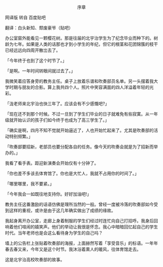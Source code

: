 <p align="center">序章</p>

网译版 转自 百度贴吧

翻译：白头新知、颓废豪爷（贴吧）

办公室窗外能看见一颗樱花树。那是往届的北宇治学生为了纪念毕业而种下的。树龄为七年。如果是人类的话那也才到小学生的年纪，但它的根茎和花团锦簇的枝干已经远远向四周开散岀去了。

「今年终于也到了这个时节了。」

「是啊。一年时间转眼间就过去了。」

我微笑着应答身旁的教务主任。桌子上放着乐谱和吹奏部员名单。另一头摆着我大学时期与朋友的合影。算上我共四个人。照片中笑容满面的四人洋溢着年轻的光彩。

「泷老师来北宇治也快三年了。应该会有不少感慨吧?」

「现在还不到那个时候。不过一旦到了学生们毕业的日子就难免有些寂寞。从一年级就开始认识的孩子们如今终于也成为了高三学生了。」

「确实是啊，四月不知不觉就开始逼近了，人也开始忙起来了。尤其是吹奏部的活动特别频繁。」

「吹奏部要招新，老部员也要分配各自的任务。像今天的吹奏会就是为了招新而举办的。」

我看了看手表。距迎新演奏会开始仅有十分钟了。

「你也差不多该去体育馆了。你也是大忙人，我就不占用你的时间了。」

「哪里哪里，我不要紧。」

「今年我会一如既往地支持你。好好加油吧!」

教务主任这番激励的话语仿佛是理所当然的一般。曾经一度被冷落的吹奏部如今受到这样的重视，或许是由于这几年确实做出了成绩的缘故。

我起身离开办公室，走廊上身着制服的学生们经过时连忙向自己打招呼。我身后回响着他们喧闹的嬉笑声。他们的举动让我很是怀念。我心中暗暗回忆起自己的学生时代。当年老师也是会这么看待身为学生的自己吗？

墙上的公告栏上张贴着吹奏部的海报，上面赫然写着「享受音乐」的标语。一年年春去春又来，今年又是这个时节。我沐浴着熏人的暖风，往体育馆走去。

这是北宇治高校吹奏部的故事。


